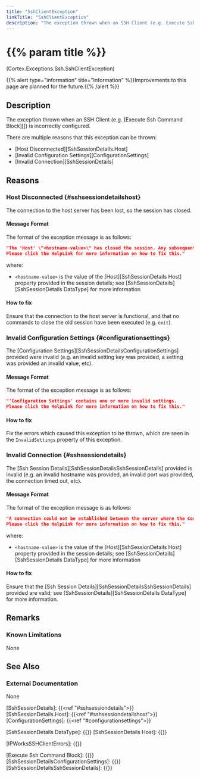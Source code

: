 ```yaml
---
title: "SshClientException"
linkTitle: "SshClientException"
description: "The exception thrown when an SSH Client (e.g. Execute Ssh Command Block) is incorrectly configured."
---
```


# {{% param title %}}

<p class="namespace">(Cortex.Exceptions.Ssh.SshClientException)</p>
{{% alert type="information" title="Information" %}}Improvements to this page are planned for the future.{{% /alert %}}

## Description

The exception thrown when an SSH Client (e.g. [Execute Ssh Command Block][]) is incorrectly configured.

There are multiple reasons that this exception can be thrown:

* [Host Disconnected][SshSessionDetails.Host]
* [Invalid Configuration Settings][ConfigurationSettings]
* [Invalid Connection][SshSessionDetails]

## Reasons

### Host Disconnected {#sshsessiondetailshost}

The connection to the host server has been lost, so the session has closed.

#### Message Format

The format of the exception message is as follows:

```json
"The 'Host' \"<hostname-value>\" has closed the session. Any subsequent commands run on the session will result in a new one being created.
Please click the HelpLink for more information on how to fix this."
```

where:

* `<hostname-value>` is the value of the [Host][SshSessionDetails Host] property provided in the session details; see [SshSessionDetails][SshSessionDetails DataType] for more information

#### How to fix

Ensure that the connection to the host server is functional, and that no commands to close the old session have been executed (e.g. `exit`).

### Invalid Configuration Settings {#configurationsettings}

The [Configuration Settings][SshSessionDetailsConfigurationSettings] provided were invalid (e.g. an invalid setting key was provided, a setting was provided an invalid value, etc).

#### Message Format

The format of the exception message is as follows:

```json
"'Configuration Settings' contains one or more invalid settings.
Please click the HelpLink for more information on how to fix this."
```

#### How to fix

Fix the errors which caused this exception to be thrown, which are seen in the `InvalidSettings` property of this exception.

### Invalid Connection {#sshsessiondetails}

The [Ssh Session Details][SshSessionDetailsSshSessionDetails] provided is invalid (e.g. an invalid hostname was provided, an invalid port was provided, the connection timed out, etc).

#### Message Format

The format of the exception message is as follows:

```json
"A connection could not be established between the server where the Cortex Execution Service is running (\"<hostname-value>\") and the host.
Please click the HelpLink for more information on how to fix this."
```

where:

* `<hostname-value>` is the value of the [Host][SshSessionDetails Host] property provided in the session details; see [SshSessionDetails][SshSessionDetails DataType] for more information

#### How to fix

Ensure that the [Ssh Session Details][SshSessionDetailsSshSessionDetails] provided are valid; see [SshSessionDetails][SshSessionDetails DataType] for more information.

## Remarks

### Known Limitations

None

## See Also

### External Documentation

None

[SshSessionDetails]: {{<ref "#sshsessiondetails">}}
[SshSessionDetails.Host]: {{<ref "#sshsessiondetailshost">}}
[ConfigurationSettings]: {{<ref "#configurationsettings">}}

[SshSessionDetails DataType]: {{<url path="Cortex.Reference.DataTypes.Ssh.SshSessionDetails.MainDoc">}}
[SshSessionDetails Host]: {{<url path="Cortex.Reference.DataTypes.Ssh.SshSessionDetails.Host">}}

[IPWorksSSHClientErrors]: {{<url path="IPWorks.SshErrors">}}

[Execute Ssh Command Block]: {{<url path="Cortex.Reference.Blocks.Ssh.ExecuteSshCommand.ExecuteSshCommandBlock.MainDoc">}}
[SshSessionDetailsConfigurationSettings]: {{<url path="Cortex.Reference.Blocks.Ssh.ExecuteSshCommand.ExecuteSshCommandBlock.ConfigurationSettings">}}
[SshSessionDetailsSshSessionDetails]: {{<url path="Cortex.Reference.Blocks.Ssh.ExecuteSshCommand.ExecuteSshCommandBlock.SshSessionDetails">}}